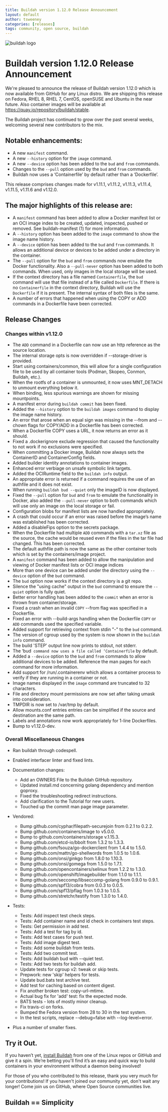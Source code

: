 ```yaml
---
title: Buildah version 1.12.0 Release Announcement
layout: default
author: tsweeney
categories: [releases]
tags: community, open source, buildah
---
```

![buildah logo](https://buildah.io/images/buildah.png)

# Buildah version 1.12.0 Release Announcement

We're pleased to announce the release of Buildah version 1.12.0 which is now available from GitHub for any Linux distro.  We are shipping this release on Fedora, RHEL 8, RHEL 7, CentOS, openSUSE and Ubuntu in the near future.  Also container images will be available at https://quay.io/repository/buildah/stable.

The Buildah project has continued to grow over the past several weeks, welcoming several new contributors to the mix.

## Notable enhancements:
* A new `manifest` command.
* A new `--history` option for the `image` command.
* A new `--device` option has been added to the `bud` and `from` commands.
* Changes to the `--pull` option used by the `bud` and `from` commands.
* Buildah now uses a ‘Containerfile’ by default rather than a ‘Dockerfile’.
<!--readmore-->

This release comprises changes made for v1.11.1, v1.11.2, v1.11.3, v1.11.4, v1.11.5, v1.11.6 and v1.12.0.

## The major highlights of this release are:
* A `manifest` command has been added to allow a Docker manifest list or an OCI image index to be created, updated, inspected, pushed or removed.  See buildah-manifest (1) for more information.
* A `--history` option has been added to the `image` command to show the image name history.
* A `--device` option has been added to the `bud` and `from` commands.  It allows an additional device or devices to be added under a directory in the container.
* The `--pull` option for the `bud` and `from` commands now emulate the Docker functionality.  Also a `--pull-never` option has been added to both commands.  When used, only images in the local storage will be used.
* If the context directory has a file named `Containerfile`, the `bud` command will use that file instead of a file called `Dockerfile`.  If there is no `Containerfile` in the context directory, Buildah will use the `Dockerfile` if it is present.  The internal syntax of both files is the same.
* A number of errors that happened when using the COPY or ADD commands in a Dockerfile have been corrected.

## Release Changes

### Changes within v1.12.0

  * The `ADD` command in a Dockerfile can now use an http reference as the source location.
  * The internal storage opts is now overridden if --storage-driver  is provided.
  * Start using containers/common, this will allow for a single configuration file to be used by all container tools (Podman, Skopeo, Conmon, Buildah, etc.).
  * When the rootfs of a container is unmounted, it now uses MNT_DETACH to unmount everything below it.
  * When binding, less spurious warnings are shown for missing mountpoints.
  * A manifest error during `buildah commit` has been fixed.
  * Added the `--history` option to the `buildah images` command to display the image name history.
  * An error that arose when an equal sign was missing in the --from and --chown flags for COPY/ADD in  a Dockerfile has been corrected.
  * When a Dockerfile COPY uses a URL, it now returns an error as it should.
  * Fixed a .dockerignore exclude regression that caused the functionality to not work if no exclusions were specified.
  * When committing a Docker image, Buildah now always sets the ContainerID and ContainerConfig fields.
  * Added builder identity annotations to container images.
  * Enhanced error verbiage on unsafe symbolic link targets.
  * Added the OCIRuntime field to the `buildah info` output.
  * An appropriate error is returned if a command requires the use of an authfile and it does not exist.
  * When running `buildah bud --quiet` only the imageID is now displayed.
  * Fixed the `--pull` option for `bud` and `from` to emulate the functionality in Docker, also added the `--pull-never` option to both commands which will use only an image on the local storage or fail.
  * Configuration blobs for manifest lists are now handled appropriately.
  * A crash that could occur if an error was raised before the image’s name was established has been corrected.
  * Added a disableFips option to the secrets package.
  * When the Dockerfile had multiple `ADD` commands with a `tar.xz` file as the source, the cache would be reused even if the files in the tar file had changed.  This has been corrected.
  * The default authfile path is now the same as the other container tools which is set by the containers/image project.
  * A `manifest` command has been added to allow the manipulation and viewing of Docker manifest lists or OCI image indices
  * More than one device can be added under the directory using the `--device` option of the `bud` command.
  * The `bud` option now works if the context directory is a git repo.
  * Silence the "using cache" output in the `bud` command to ensure the `--quiet` option is fully quiet.
  * Better error handling has been added to the `commit` when an error is thrown from container/storage.
  * Fixed a crash when an invalid `COPY` --from flag was specified in  a Dockerfile.
  * Fixed an error with --build-args handling when the Dockerfile `COPY` or `ADD` commands used the specified variable.
  * Added support for retrieving context from stdin "-" to the `bud` command.
  * The version of cgroup used by the system is now shown in the `buildah info` command.
  * The build 'STEP' output line now prints to stdout, not stderr.
  * The ‘bud` command now uses a file called ‘Containerfile` by default.
  * Added a `--device` option to the `bud` and `from` commands to allow additional devices to be added.  Reference the man pages for each command for more information.
  * Add support for /run/.containerenv which allows a container process to verify if they are running in a container or not.
  * Image names displayed in the `image` command are truncated to 32 characters.
  * File and directory mount permissions are now set after taking umask into consideration.
  * TMPDIR is now set to /var/tmp by default.
  * Allow mounts.conf entries entries can be simplified if the source and destination are the same path.
  * Labels and annotations now work appropriately for 1-line Dockerfiles.
  * Bump to v1.12.0-dev.

### Overall Miscellaneous Changes  
* Ran buildah through codespell.
* Enabled interfacer linter and fixed lints.

* Documentation changes:
  * Add an OWNERS File to the Buildah GitHub repository.
  * Updated install.md concerning golang dependency and mention goproxy.
  * Fixed the troubleshooting redirect instructions.
  * Add clarification to the Tutorial for new users.
  * Touched up the commit man page image parameter.

* Vendored:
  * Bump github.com/cyphar/filepath-securejoin from 0.2.1 to 0.2.2.
  * Bump github.com/containers/image to v5.0.0.
  * Bump to github.com/containers/storage v.1.15.3.
  * Bump github.com/etcd-io/bbolt from 1.3.2 to 1.3.3.
  * Bump github.com/fsouza/go-dockerclient from 1.4.4 to 1.5.0.
  * Bump github.com/mattn/go-shellwords from 1.0.5 to 1.0.6.
  * Bump github.com/onsi/ginkgo from 1.8.0 to 1.10.3.
  * Bump github.com/onsi/gomega from 1.5.0 to 1.7.1.
  * Bump github.com/opencontainers/selinux from 1.2.2 to 1.3.0.
  * Bump github.com/openshift/imagebuilder from 1.1.0 to 1.1.1.
  * Bump github.com/seccomp/libseccomp-golang from 0.9.0 to 0.9.1.
  * Bump github.com/spf13/cobra from 0.0.3 to 0.0.5.
  * Bump github.com/spf13/pflag from 1.0.3 to 1.0.5.
  * Bump github.com/stretchr/testify from 1.3.0 to 1.4.0.

* Tests:
  * Tests: Add inspect test check steps.
  * Tests: Add container name and id check in containers test steps.
  * Tests: Get permission in add test.
  * Tests: Add a test for tag by id.
  * Tests: Add test cases for push test.
  * Tests: Add image digest test.
  * Tests: Add some buildah from tests.
  * Tests: Add two commit test.
  * Tests: Add buildah bud with --quiet test.
  * Tests: Add two tests for buildah add.
  * Update tests for cgroup v2: tweak or skip tests.
  * Prepwork: new 'skip' helpers for tests.
  * Update bud.bats test archive test.
  * Add test for caching based on content digest.
  * Fix another broken test: copy-url-mtime.
  * Actual bug fix for 'add' test: fix the expected mode.
  * BATS tests - lots of mostly minor cleanup.
  * Fix travis-ci on forks.
  * Bumped the Fedora version from 28 to 30 in the test system.
  * In the test scripts, replace --debug=false with --log-level=error.

* Plus a number of smaller fixes.

## Try it Out.

If you haven’t yet, [install Buildah](https://github.com/containers/buildah/blob/main/install.md) from one of the Linux repos or GitHub and give it a spin.  We’re betting you'll find it’s an easy and quick way to build containers in your environment without a daemon being involved!

For those of you who contributed to this release, thank you very much for your contributions!  If you haven't joined our community yet, don't wait any longer!  Come join us on GitHub, where Open Source communities live.

## Buildah == Simplicity
